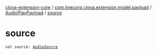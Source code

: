 [clova-extension-core](../../index.md) / [com.linecorp.clova.extension.model.payload](../index.md) / [AudioPlayPayload](index.md) / [source](./source.md)

# source

`val source: `[`AudioSource`](../../com.linecorp.clova.extension.model.audio/-audio-source/index.md)